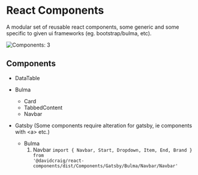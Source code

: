 # React Components

A modular set of reusable react components, some generic and some specific to given ui frameworks (eg. bootstrap/bulma, etc).

![Components: 3](https://img.shields.io/badge/components-3-orange)

## Components

 * DataTable


 * Bulma
   - Card
   - TabbedContent
   - Navbar


 * Gatsby (Some components require alteration for gatsby, ie components with &lt;a&gt; etc.)
   - Bulma
     1. Navbar <code>import { Navbar, Start, Dropdown, Item, End, Brand } from '@davidcraig/react-components/dist/Components/Gatsby/Bulma/Navbar/Navbar'</code>
